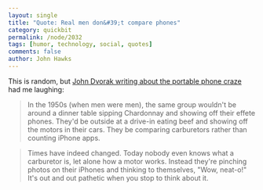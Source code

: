 ```yaml
---
layout: single 
title: "Quote: Real men don&#39;t compare phones" 
category: quickbit
permalink: /node/2032
tags: [humor, technology, social, quotes] 
comments: false 
author: John Hawks 
---
```


This is random, but <a href="http://www.pcmag.com/article2/0,2817,2348410,00.asp">John Dvorak writing about the portable phone craze</a> had me laughing: 

<blockquote>In the 1950s (when men were men), the same group wouldn't be around a dinner table sipping Chardonnay and showing off their effete phones. They'd be outside at a drive-in eating beef and showing off the motors in their cars. They be comparing carburetors rather than counting iPhone apps.</blockquote>

<blockquote>Times have indeed changed. Today nobody even knows what a carburetor is, let alone how a motor works. Instead they're pinching photos on their iPhones and thinking to themselves, "Wow, neat-o!" It's out and out pathetic when you stop to think about it.</blockquote>

